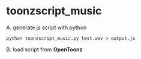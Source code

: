 # toonzscript_music


A. generate js script with python

```
python toonzscript_music.py test.wav > output.js
```

B. load script from **OpenToonz**
